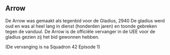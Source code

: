 ## Arrow
De Arrow was gemaakt als tegenbid voor de Gladius, 2940 De gladius werd oud en was al heel lang in dienst (honderden jaren) en toonde gebreken tegen de vanduul. De Arrow is de officiële vervanger in de UEE voor de gladius gezien zij het bid gewonnen hebben.

(De vervanging is na Squadron 42 Episode 1)